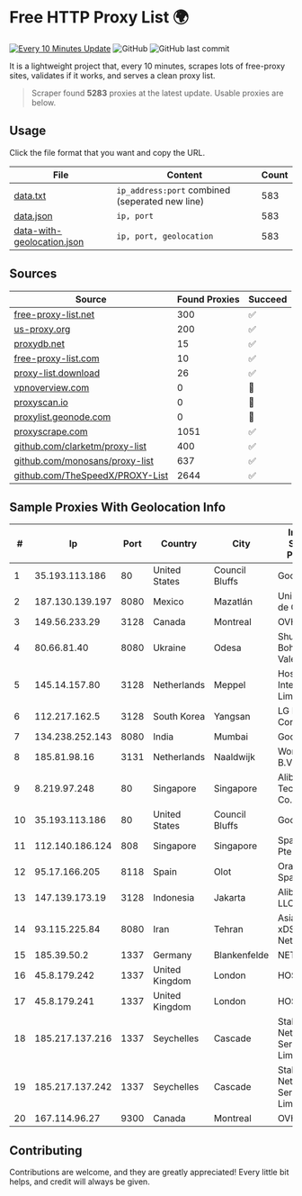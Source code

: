 
# Free HTTP Proxy List 🌍

[![Every 10 Minutes Update](https://github.com/mertguvencli/http-proxy-list/actions/workflows/main.yml/badge.svg?branch=main)](https://github.com/mertguvencli/http-proxy-list/actions/workflows/main.yml)
![GitHub](https://img.shields.io/github/license/mertguvencli/http-proxy-list)
![GitHub last commit](https://img.shields.io/github/last-commit/mertguvencli/http-proxy-list)

It is a lightweight project that, every 10 minutes, scrapes lots of free-proxy sites, validates if it works, and serves a clean proxy list.


> Scraper found **5283** proxies at the latest update. Usable proxies are below.

## Usage

Click the file format that you want and copy the URL.


|File|Content|Count|
|----|-------|-----|
|[data.txt](https://raw.githubusercontent.com/mertguvencli/http-proxy-list/main/proxy-list/data.txt)|`ip_address:port` combined (seperated new line)|583|
|[data.json](https://raw.githubusercontent.com/mertguvencli/http-proxy-list/main/proxy-list/data.json)|`ip, port`|583|
|[data-with-geolocation.json](https://raw.githubusercontent.com/mertguvencli/http-proxy-list/main/proxy-list/data-with-geolocation.json)|`ip, port, geolocation`|583|

## Sources

|Source|Found Proxies|Succeed|
|------|-------------|-------|
|[free-proxy-list.net](https://free-proxy-list.net)|300|✅|
|[us-proxy.org](https://www.us-proxy.org)|200|✅|
|[proxydb.net](http://proxydb.net)|15|✅|
|[free-proxy-list.com](https://free-proxy-list.com/?page=&port=&type%5B%5D=http&type%5B%5D=https&up_time=0&search=Search)|10|✅|
|[proxy-list.download](https://www.proxy-list.download/HTTP)|26|✅|
|[vpnoverview.com](https://vpnoverview.com/privacy/anonymous-browsing/free-proxy-servers)|0|🚫|
|[proxyscan.io](https://www.proxyscan.io)|0|🚫|
|[proxylist.geonode.com](https://proxylist.geonode.com/api/proxy-list?limit=300&page=1&sort_by=lastChecked&sort_type=desc&protocols=http,https)|0|🚫|
|[proxyscrape.com](https://api.proxyscrape.com/v2/?request=displayproxies&protocol=http&timeout=10000&country=all&ssl=all&anonymity=all)|1051|✅|
|[github.com/clarketm/proxy-list](https://raw.githubusercontent.com/clarketm/proxy-list/master/proxy-list-raw.txt)|400|✅|
|[github.com/monosans/proxy-list](https://raw.githubusercontent.com/monosans/proxy-list/main/proxies/http.txt)|637|✅|
|[github.com/TheSpeedX/PROXY-List](https://raw.githubusercontent.com/TheSpeedX/PROXY-List/master/http.txt)|2644|✅|


## Sample Proxies With Geolocation Info

|#|Ip|Port|Country|City|Internet Service Provider|
|-|--|----|-------|----|-------------------------|
|1|35.193.113.186|80|United States|Council Bluffs|Google LLC|
|2|187.130.139.197|8080|Mexico|Mazatlán|Uninet S.A. de C.V.|
|3|149.56.233.29|3128|Canada|Montreal|OVH Hosting|
|4|80.66.81.40|8080|Ukraine|Odesa|Shulzhenko Bohdana Valentynivna|
|5|145.14.157.80|3128|Netherlands|Meppel|Hostinger International Limited|
|6|112.217.162.5|3128|South Korea|Yangsan|LG DACOM Corporation|
|7|134.238.252.143|8080|India|Mumbai|Google LLC|
|8|185.81.98.16|3131|Netherlands|Naaldwijk|WorldStream B.V.|
|9|8.219.97.248|80|Singapore|Singapore|Alibaba (US) Technology Co., Ltd.|
|10|35.193.113.186|80|United States|Council Bluffs|Google LLC|
|11|112.140.186.124|808|Singapore|Singapore|Sparkstation Pte Ltd|
|12|95.17.166.205|8118|Spain|Olot|Orange Spain|
|13|147.139.173.19|3128|Indonesia|Jakarta|Alibaba.com LLC|
|14|93.115.225.84|8080|Iran|Tehran|Asiatech xDSL Network|
|15|185.39.50.2|1337|Germany|Blankenfelde|NETZNUTZ|
|16|45.8.179.242|1337|United Kingdom|London|HOSTLAND|
|17|45.8.179.241|1337|United Kingdom|London|HOSTLAND|
|18|185.217.137.216|1337|Seychelles|Cascade|Stallion Network Services Limited|
|19|185.217.137.242|1337|Seychelles|Cascade|Stallion Network Services Limited|
|20|167.114.96.27|9300|Canada|Montreal|OVH SAS|



## Contributing

Contributions are welcome, and they are greatly appreciated! Every
little bit helps, and credit will always be given.

